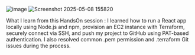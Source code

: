 ![image](https://github.com/user-attachments/assets/077b1b9b-b082-477d-a980-749cd80a44bb)
![Screenshot 2025-05-08 155820](https://github.com/user-attachments/assets/7c6ea07d-33bb-44e6-b75d-c7306d2a301e)

What I learn from this HandsOn session :
I learned how to run a React app locally using Node.js and npm, provision an EC2 instance with Terraform, securely connect via SSH, and push my project to GitHub using PAT-based authentication. I also resolved common .pem permission and .terraform Git issues during the process.
